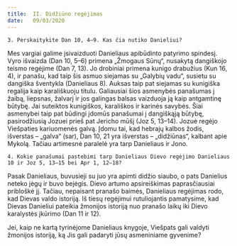 ```yaml
---
title:  II. Didžiūno regėjimas
date:   09/03/2020
---
```


`3. Perskaitykite Dan 10, 4–9. Kas čia nutiko Danieliui?`
														
Mes vargiai galime įsivaizduoti Danieliaus apibūdinto patyrimo spindesį. Vyro išvaizda (Dan 10, 5–6) primena „Žmogaus Sūnų“, nusakytą dangiškojo teismo regėjime (Dan 7, 13). Jo drobiniai primena kunigo drabužius (Kun 16, 4), ir panašu, kad taip šis asmuo siejamas su „Galybių vadu“, susietu su dangiška šventykla (Danieliaus 8). Auksas taip pat siejamas su kunigiška regalija kaip karališkuoju titulu. Galiausiai šios asmenybės panašumas į žaibą, liepsnas, žalvarį ir jos galingas balsas vaizduoja ją kaip antgamtinę būtybę. Jai suteiktos kunigiškos, karališkos ir karinės savybės. Šiai asmenybei taip pat būdingi įdomūs panašumai į dangiškąją būtybę, pasirodžiusią Jozuei prieš pat Jericho mūšį (Joz 5, 13–14). Jozuė regėjo Viešpaties kariuomenės galvą. Įdomu tai, kad hebrajų kalbos žodis, išverstas – „galva“ (sar), Dan 10, 21 yra išverstas – „didžiūnas“, kalbant apie Mykolą. Tačiau artimesnė paralelė yra tarp Danieliaus ir Jono.

`4. Kokie panašumai pastebimi tarp Danieliaus Dievo regėjimo Danieliaus 10 ir Joz 5, 13–15 bei Apr 1, 12–18?`														

Pasak Danieliaus, buvusieji su juo yra apimti didžio siaubo, o pats Danielius neteko jėgų ir buvo bejėgis. Dievo artumo apsireiškimas paprasčiausiai pribloškė jį. Tačiau, nepaisant pranašo baimės, Danieliaus regėjimas rodo, kad Dievas valdo istoriją. Iš tiesų regėjimui rutuliojantis pamatysime, kad Dievas Danieliui pateikia žmonijos istoriją nuo pranašo laikų iki Dievo karalystės įkūrimo (Dan 11 ir 12).

Jei, kaip ne kartą tyrinėjome Danieliaus knygoje, Viešpats gali valdyti žmonijos istoriją, ką Jis gali padaryti jūsų asmeniniame gyvenime?
